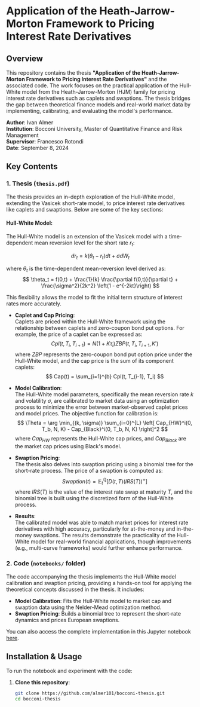 # Application of the Heath-Jarrow-Morton Framework to Pricing Interest Rate Derivatives

## Overview

This repository contains the thesis **"Application of the Heath-Jarrow-Morton Framework to Pricing Interest Rate Derivatives"** and the associated code. The work focuses on the practical application of the Hull-White model from the Heath-Jarrow-Morton (HJM) family for pricing interest rate derivatives such as caplets and swaptions. The thesis bridges the gap between theoretical finance models and real-world market data by implementing, calibrating, and evaluating the model's performance.

**Author**: Ivan Almer  
**Institution**: Bocconi University, Master of Quantitative Finance and Risk Management  
**Supervisor**: Francesco Rotondi  
**Date**: September 8, 2024

## Key Contents

### 1. **Thesis** (`thesis.pdf`)

The thesis provides an in-depth exploration of the Hull-White model, extending the Vasicek short-rate model, to price interest rate derivatives like caplets and swaptions. Below are some of the key sections:

#### **Hull-White Model**:  
The Hull-White model is an extension of the Vasicek model with a time-dependent mean reversion level for the short rate $r_t$:

$$dr_t = k(\theta_t - r_t)dt + \sigma dW_t$$

where $\theta_t$ is the time-dependent mean-reversion level derived as:
$$
\theta_t = f(0,t) + \frac{1}{k} \frac{\partial f(0,t)}{\partial t} + \frac{\sigma^2}{2k^2} \left(1 - e^{-2kt}\right)
$$

This flexibility allows the model to fit the initial term structure of interest rates more accurately.

- **Caplet and Cap Pricing**:  
   Caplets are priced within the Hull-White framework using the relationship between caplets and zero-coupon bond put options. For example, the price of a caplet can be expressed as:
   $$
   Cpl(t, T_i, T_{i+1}) = N(1 + K \tau_i) ZBP(t, T_i, T_{i+1}, K')
   $$
   where $ZBP$ represents the zero-coupon bond put option price under the Hull-White model, and the cap price is the sum of its component caplets:
   $$
   Cap(t) = \sum_{i=1}^{b} Cpl(t, T_{i-1}, T_i)
   $$

- **Model Calibration**:  
   The Hull-White model parameters, specifically the mean reversion rate $k$ and volatility $\sigma$, are calibrated to market data using an optimization process to minimize the error between market-observed caplet prices and model prices. The objective function for calibration is:
   $$
   \Theta = \arg \min_{(k, \sigma)} \sum_{i=0}^{L} \left[ Cap_{HW}^i(0, T_b, N, K) - Cap_{Black}^i(0, T_b, N, K) \right]^2
   $$
   where $Cap_{HW}$ represents the Hull-White cap prices, and $Cap_{Black}$ are the market cap prices using Black's model.

- **Swaption Pricing**:  
   The thesis also delves into swaption pricing using a binomial tree for the short-rate process. The price of a swaption is computed as:
   $$Swaption(t) = \mathbb{E}_t^\mathbb{Q} \left[ D(t,T) (IRS(T))^+ \right]$$
   where $IRS(T)$ is the value of the interest rate swap at maturity $T$, and the binomial tree is built using the discretized form of the Hull-White process.

- **Results**:  
   The calibrated model was able to match market prices for interest rate derivatives with high accuracy, particularly for at-the-money and in-the-money swaptions. The results demonstrate the practicality of the Hull-White model for real-world financial applications, though improvements (e.g., multi-curve frameworks) would further enhance performance.

### 2. **Code** (`notebooks/` folder)

The code accompanying the thesis implements the Hull-White model calibration and swaption pricing, providing a hands-on tool for applying the theoretical concepts discussed in the thesis. It includes:

- **Model Calibration**: Fits the Hull-White model to market cap and swaption data using the Nelder-Mead optimization method.
- **Swaption Pricing**: Builds a binomial tree to represent the short-rate dynamics and prices European swaptions.

You can also access the complete implementation in this Jupyter notebook [here](https://colab.research.google.com/drive/1M-CqLrTAJJ4lelp9nTbWoAhFJPNjVU6T).

## Installation & Usage

To run the notebook and experiment with the code:

1. **Clone this repository**:
   ```bash
   git clone https://github.com/almer101/bocconi-thesis.git
   cd bocconi-thesis
